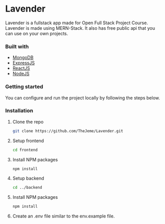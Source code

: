 # Lavender
 Lavender is a fullstack app made for Open Full Stack Project Course. Lavender is made using MERN-Stack. It also has free public api that you can use on your own projects.
 
### Built with

* [MongoDB](https://www.mongodb.com)
* [ExpressJS](https://expressjs.com)
* [ReactJS](https://reactjs.org/)
* [NodeJS](https://nodejs.org/en/)

### Getting started

You can configure and run the project locally by following the steps below.

### Installation

1. Clone the repo
   ```sh
   git clone https://github.com/TheJeme/Lavender.git
   ```
2. Setup frontend
   ```sh
   cd frontend
   ```
4. Install NPM packages
   ```sh
   npm install
   ```
5. Setup backend
   ```sh
   cd ../backend
   ```
6. Install NPM packages
   ```sh
   npm install
   ```
7. Create an .env file similar to the env.example file.
